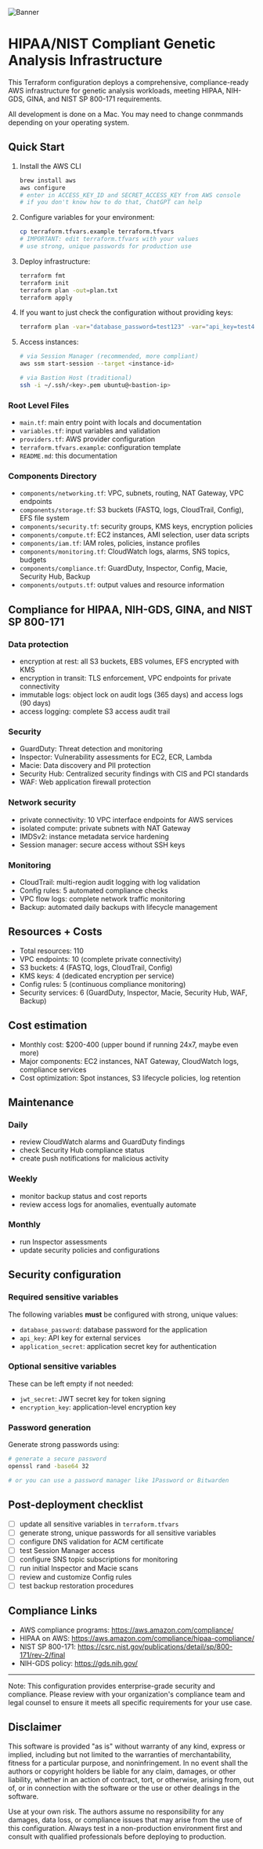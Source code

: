 ![Banner](assets/github_banner.png)

# HIPAA/NIST Compliant Genetic Analysis Infrastructure

This Terraform configuration deploys a comprehensive, compliance-ready AWS infrastructure for genetic analysis workloads, meeting HIPAA, NIH-GDS, GINA, and NIST SP 800-171 requirements.

All development is done on a Mac. You may need to change conmmands depending on your operating system.

## Quick Start

1. Install the AWS CLI
   ```bash
   brew install aws
   aws configure
   # enter in ACCESS_KEY_ID and SECRET_ACCESS_KEY from AWS console
   # if you don't know how to do that, ChatGPT can help
   ```

2. Configure variables for your environment:
   ```bash
   cp terraform.tfvars.example terraform.tfvars
   # IMPORTANT: edit terraform.tfvars with your values
   # use strong, unique passwords for production use
   ```

3. Deploy infrastructure:
   ```bash
   terraform fmt
   terraform init
   terraform plan -out=plan.txt
   terraform apply
   ```

4. If you want to just check the configuration without providing keys:
   ```bash
   terraform plan -var="database_password=test123" -var="api_key=test456" -var="application_secret=test789" -out=tfplan
   ```

5. Access instances:
   ```bash
   # via Session Manager (recommended, more compliant)
   aws ssm start-session --target <instance-id>
   
   # via Bastion Host (traditional)
   ssh -i ~/.ssh/<key>.pem ubuntu@<bastion-ip>
   ```


### Root Level Files
- `main.tf`: main entry point with locals and documentation
- `variables.tf`: input variables and validation
- `providers.tf`: AWS provider configuration
- `terraform.tfvars.example`: configuration template
- `README.md`: this documentation

### Components Directory
- `components/networking.tf`: VPC, subnets, routing, NAT Gateway, VPC endpoints
- `components/storage.tf`: S3 buckets (FASTQ, logs, CloudTrail, Config), EFS file system
- `components/security.tf`: security groups, KMS keys, encryption policies
- `components/compute.tf`: EC2 instances, AMI selection, user data scripts
- `components/iam.tf`: IAM roles, policies, instance profiles
- `components/monitoring.tf`: CloudWatch logs, alarms, SNS topics, budgets
- `components/compliance.tf`: GuardDuty, Inspector, Config, Macie, Security Hub, Backup
- `components/outputs.tf`: output values and resource information

## Compliance for HIPAA, NIH-GDS, GINA, and NIST SP 800-171

### Data protection
- encryption at rest: all S3 buckets, EBS volumes, EFS encrypted with KMS
- encryption in transit: TLS enforcement, VPC endpoints for private connectivity
- immutable logs: object lock on audit logs (365 days) and access logs (90 days)
- access logging: complete S3 access audit trail

### Security
- GuardDuty: Threat detection and monitoring
- Inspector: Vulnerability assessments for EC2, ECR, Lambda
- Macie: Data discovery and PII protection
- Security Hub: Centralized security findings with CIS and PCI standards
- WAF: Web application firewall protection

### Network security
- private connectivity: 10 VPC interface endpoints for AWS services
- isolated compute: private subnets with NAT Gateway
- IMDSv2: instance metadata service hardening
- Session manager: secure access without SSH keys

### Monitoring
- CloudTrail: multi-region audit logging with log validation
- Config rules: 5 automated compliance checks
- VPC flow logs: complete network traffic monitoring
- Backup: automated daily backups with lifecycle management

## Resources + Costs

- Total resources: 110
- VPC endpoints: 10 (complete private connectivity)
- S3 buckets: 4 (FASTQ, logs, CloudTrail, Config)
- KMS keys: 4 (dedicated encryption per service)
- Config rules: 5 (continuous compliance monitoring)
- Security services: 6 (GuardDuty, Inspector, Macie, Security Hub, WAF, Backup)

## Cost estimation

- Monthly cost: $200-400 (upper bound if running 24x7, maybe even more)
- Major components: EC2 instances, NAT Gateway, CloudWatch logs, compliance services
- Cost optimization: Spot instances, S3 lifecycle policies, log retention

## Maintenance

### Daily
- review CloudWatch alarms and GuardDuty findings
- check Security Hub compliance status
- create push notifications for malicious activity

### Weekly
- monitor backup status and cost reports
- review access logs for anomalies, eventually automate

### Monthly
- run Inspector assessments
- update security policies and configurations

## Security configuration

### Required sensitive variables
The following variables **must** be configured with strong, unique values:

- `database_password`: database password for the application
- `api_key`: API key for external services  
- `application_secret`: application secret key for authentication

### Optional sensitive variables
These can be left empty if not needed:

- `jwt_secret`: JWT secret key for token signing
- `encryption_key`: application-level encryption key

### Password generation
Generate strong passwords using:
```bash
# generate a secure password
openssl rand -base64 32

# or you can use a password manager like 1Password or Bitwarden
```

## Post-deployment checklist

- [ ] update all sensitive variables in `terraform.tfvars`
- [ ] generate strong, unique passwords for all sensitive variables
- [ ] configure DNS validation for ACM certificate
- [ ] test Session Manager access
- [ ] configure SNS topic subscriptions for monitoring
- [ ] run initial Inspector and Macie scans
- [ ] review and customize Config rules
- [ ] test backup restoration procedures

## Compliance Links

- AWS compliance programs: https://aws.amazon.com/compliance/
- HIPAA on AWS: https://aws.amazon.com/compliance/hipaa-compliance/
- NIST SP 800-171: https://csrc.nist.gov/publications/detail/sp/800-171/rev-2/final
- NIH-GDS policy: https://gds.nih.gov/

---

Note: This configuration provides enterprise-grade security and compliance. Please review with your organization's compliance team and legal counsel to ensure it meets all specific requirements for your use case.

## Disclaimer

This software is provided "as is" without warranty of any kind, express or implied, including but not limited to the warranties of merchantability, fitness for a particular purpose, and noninfringement. In no event shall the authors or copyright holders be liable for any claim, damages, or other liability, whether in an action of contract, tort, or otherwise, arising from, out of, or in connection with the software or the use or other dealings in the software.

Use at your own risk. The authors assume no responsibility for any damages, data loss, or compliance issues that may arise from the use of this configuration. Always test in a non-production environment first and consult with qualified professionals before deploying to production. 